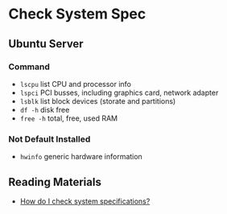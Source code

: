 # Check System Spec

## Ubuntu Server

### Command

- `lscpu` list CPU and processor info
- `lspci` PCI busses, including graphics card, network adapter
- `lsblk` list block devices (storate and partitions)
- `df -h` disk free
- `free -h` total, free, used RAM

### Not Default Installed

- `hwinfo` generic hardware information


## Reading Materials
- [How do I check system specifications?](https://askubuntu.com/questions/55609/how-do-i-check-system-specifications)
